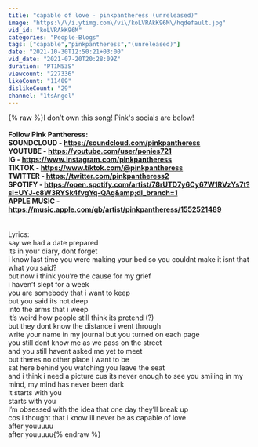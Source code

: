 ```yaml
---
title: "capable of love - pinkpantheress (unreleased)"
image: "https:\/\/i.ytimg.com\/vi\/koLVRAkK96M\/hqdefault.jpg"
vid_id: "koLVRAkK96M"
categories: "People-Blogs"
tags: ["capable","pinkpantheress","(unreleased)"]
date: "2021-10-30T12:50:21+03:00"
vid_date: "2021-07-20T20:28:09Z"
duration: "PT1M53S"
viewcount: "227336"
likeCount: "11409"
dislikeCount: "29"
channel: "1tsAngel"
---
```

{% raw %}I don’t own this song! Pink's socials are below!<br />____________<br />Follow Pink Pantheress:<br />SOUNDCLOUD - <a rel="nofollow" target="blank" href="https://soundcloud.com/pinkpantheress">https://soundcloud.com/pinkpantheress</a><br />YOUTUBE - <a rel="nofollow" target="blank" href="https://youtube.com/user/ponies721">https://youtube.com/user/ponies721</a><br />IG - <a rel="nofollow" target="blank" href="https://www.instagram.com/pinkpantheress">https://www.instagram.com/pinkpantheress</a><br />TIKTOK - <a rel="nofollow" target="blank" href="https://www.tiktok.com/@pinkpantheress">https://www.tiktok.com/@pinkpantheress</a><br />TWITTER - <a rel="nofollow" target="blank" href="https://twitter.com/pinkpantheress2">https://twitter.com/pinkpantheress2</a><br />SPOTIFY - <a rel="nofollow" target="blank" href="https://open.spotify.com/artist/78rUTD7y6Cy67W1RVzYs7t?si=UYJ-c8W3RYSk4fvgYq-QAg&amp;dl_branch=1">https://open.spotify.com/artist/78rUTD7y6Cy67W1RVzYs7t?si=UYJ-c8W3RYSk4fvgYq-QAg&amp;dl_branch=1</a><br />APPLE MUSIC - <a rel="nofollow" target="blank" href="https://music.apple.com/gb/artist/pinkpantheress/1552521489">https://music.apple.com/gb/artist/pinkpantheress/1552521489</a><br />____________<br /><br />Lyrics:<br />say we had a date prepared <br />its in your diary, dont forget<br />i know last time you were making your bed so you couldnt make it isnt that what you said?<br />but now i think you’re the cause for my grief <br />i haven’t slept for a week<br />you are somebody that i want to keep<br />but you said its not deep<br />into the arms that i weep<br />it’s weird how people still think its pretend (?)<br />but they dont know the distance i went through<br />write your name in my journal but you turned on each page<br />you still dont know me as we pass on the street<br />and you still havent asked me yet to meet<br />but theres no other place i want to be<br />sat here behind you watching you leave the seat<br />and i think i need a picture cus its never enough to see you smiling in my mind, my mind has never been dark <br />it starts with you<br />starts with you<br />I’m obsessed with the idea that one day they’ll break up <br />cos i thought that i know ill never be as capable of love<br />after youuuuu<br />after youuuuu{% endraw %}
